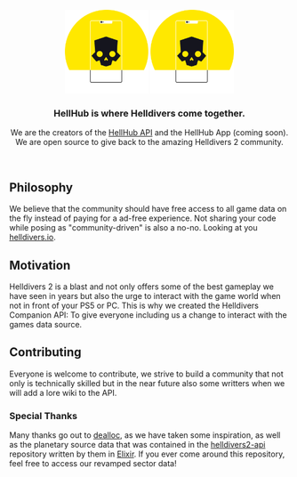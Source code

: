 <p align="center">
  <img src="https://github.com/helldivers-companion/.github/blob/main/logo-dark.png#gh-light-mode-only" width="150px" alt="Helldivers Companion logo" />
  <img src="https://github.com/helldivers-companion/.github/blob/main/logo-dark.png#gh-dark-mode-only" width="150px" alt="Helldivers Companion logo" />
</p>

<h3 align="center">HellHub is where Helldivers come together.</h3>
<p align="center">
  We are the creators of the <a target="_blank" href="https://github.com/hellhub-collective/api">HellHub API</a> and the HellHub App (coming soon). We are open source to give back to the amazing Helldivers 2 community.
</p>

<br>

## Philosophy

We believe that the community should have free access to all game data on the fly instead of paying for a ad-free experience. Not sharing your code while posing as "community-driven" is also a no-no. Looking at you <a href="helldivers.io" target="_blank">helldivers.io</a>. 

## Motivation

Helldivers 2 is a blast and not only offers some of the best gameplay we have seen in years but also the urge to interact with the game world when not in front of your PS5 or PC. This is why we created the Helldivers Companion API: To give everyone including us a change to interact with the games data source.

## Contributing

Everyone is welcome to contribute, we strive to build a community that not only is technically skilled but in the near future also some writters when we will add a lore wiki to the API. 

### Special Thanks

Many thanks go out to [dealloc](https://github.com/dealloc), as we have taken some inspiration, as well as the planetary source data that was contained in the [helldivers2-api](https://github.com/dealloc/helldivers2-api) repository written by them in [Elixir](https://elixir-lang.org/). If you ever come around this repository, feel free to access our revamped sector data!
